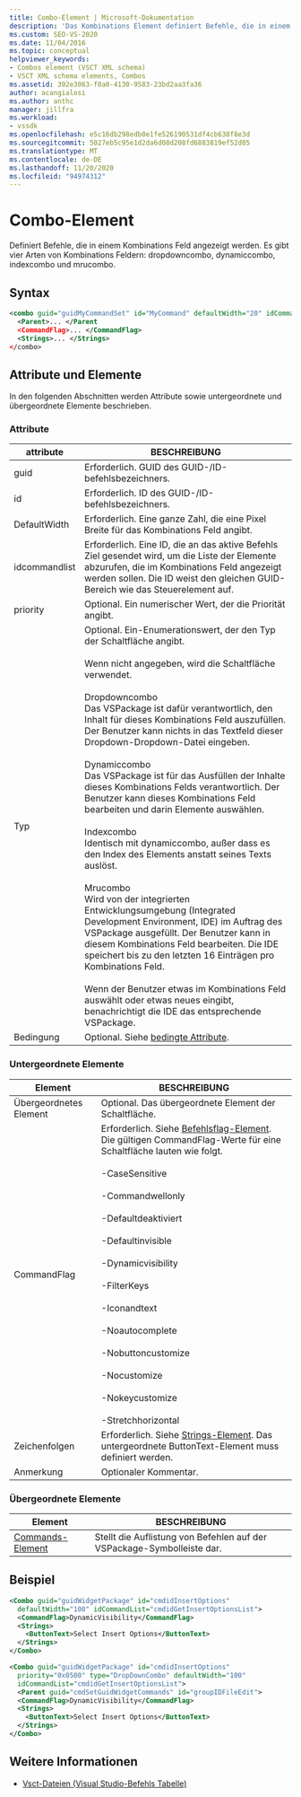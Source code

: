 ```yaml
---
title: Combo-Element | Microsoft-Dokumentation
description: 'Das Kombinations Element definiert Befehle, die in einem Kombinations Feld angezeigt werden. Es gibt vier Arten: dropdowncombo, dynamiccombo, indexcombo und mrucombo.'
ms.custom: SEO-VS-2020
ms.date: 11/04/2016
ms.topic: conceptual
helpviewer_keywords:
- Combos element (VSCT XML schema)
- VSCT XML schema elements, Combos
ms.assetid: 392e3063-f0a0-4130-9583-23bd2aa3fa36
author: acangialosi
ms.author: anthc
manager: jillfra
ms.workload:
- vssdk
ms.openlocfilehash: e5c16db298edb0e1fe526190531df4cb638f8e3d
ms.sourcegitcommit: 5027eb5c95e1d2da6d08d208fd6883819ef52d05
ms.translationtype: MT
ms.contentlocale: de-DE
ms.lasthandoff: 11/20/2020
ms.locfileid: "94974312"
---
```

# <a name="combo-element"></a>Combo-Element
Definiert Befehle, die in einem Kombinations Feld angezeigt werden. Es gibt vier Arten von Kombinations Feldern: dropdowncombo, dynamiccombo, indexcombo und mrucombo.

## <a name="syntax"></a>Syntax

```xml
<combo guid="guidMyCommandSet" id="MyCommand" defaultWidth="20" idCommandList="MyCommandListID" priority="0x102" type="DropDownCombo">
  <Parent>... </Parent
  <CommandFlag>... </CommandFlag>
  <Strings>... </Strings>
</combo>
```

## <a name="attributes-and-elements"></a>Attribute und Elemente
 In den folgenden Abschnitten werden Attribute sowie untergeordnete und übergeordnete Elemente beschrieben.

### <a name="attributes"></a>Attribute

|attribute|BESCHREIBUNG|
|---------------|-----------------|
|guid|Erforderlich. GUID des GUID-/ID-befehlsbezeichners.|
|id|Erforderlich. ID des GUID-/ID-befehlsbezeichners.|
|DefaultWidth|Erforderlich. Eine ganze Zahl, die eine Pixel Breite für das Kombinations Feld angibt.|
|idcommandlist|Erforderlich. Eine ID, die an das aktive Befehls Ziel gesendet wird, um die Liste der Elemente abzurufen, die im Kombinations Feld angezeigt werden sollen. Die ID weist den gleichen GUID-Bereich wie das Steuerelement auf.|
|priority|Optional. Ein numerischer Wert, der die Priorität angibt.|
|Typ|Optional. Ein-Enumerationswert, der den Typ der Schaltfläche angibt.<br /><br /> Wenn nicht angegeben, wird die Schaltfläche verwendet.<br /><br /> Dropdowncombo<br /> Das VSPackage ist dafür verantwortlich, den Inhalt für dieses Kombinations Feld auszufüllen. Der Benutzer kann nichts in das Textfeld dieser Dropdown-Dropdown-Datei eingeben.<br /><br /> Dynamiccombo<br /> Das VSPackage ist für das Ausfüllen der Inhalte dieses Kombinations Felds verantwortlich. Der Benutzer kann dieses Kombinations Feld bearbeiten und darin Elemente auswählen.<br /><br /> Indexcombo<br /> Identisch mit dynamiccombo, außer dass es den Index des Elements anstatt seines Texts auslöst.<br /><br /> Mrucombo<br /> Wird von der integrierten Entwicklungsumgebung (Integrated Development Environment, IDE) im Auftrag des VSPackage ausgefüllt.  Der Benutzer kann in diesem Kombinations Feld bearbeiten. Die IDE speichert bis zu den letzten 16 Einträgen pro Kombinations Feld.<br /><br /> Wenn der Benutzer etwas im Kombinations Feld auswählt oder etwas neues eingibt, benachrichtigt die IDE das entsprechende VSPackage.|
|Bedingung|Optional. Siehe [bedingte Attribute](../extensibility/vsct-xml-schema-conditional-attributes.md).|

### <a name="child-elements"></a>Untergeordnete Elemente

|Element|BESCHREIBUNG|
|-------------|-----------------|
|Übergeordnetes Element|Optional. Das übergeordnete Element der Schaltfläche.|
|CommandFlag|Erforderlich. Siehe [Befehlsflag-Element](../extensibility/command-flag-element.md). Die gültigen CommandFlag-Werte für eine Schaltfläche lauten wie folgt.<br /><br /> -CaseSensitive<br /><br /> -Commandwellonly<br /><br /> -Defaultdeaktiviert<br /><br /> -Defaultinvisible<br /><br /> -Dynamicvisibility<br /><br /> -FilterKeys<br /><br /> -Iconandtext<br /><br /> -Noautocomplete<br /><br /> -Nobuttoncustomize<br /><br /> -Nocustomize<br /><br /> -Nokeycustomize<br /><br /> -Stretchhorizontal|
|Zeichenfolgen|Erforderlich. Siehe [Strings-Element](../extensibility/strings-element.md). Das untergeordnete ButtonText-Element muss definiert werden.|
|Anmerkung|Optionaler Kommentar.|

### <a name="parent-elements"></a>Übergeordnete Elemente

|Element|BESCHREIBUNG|
|-------------|-----------------|
|[Commands-Element](../extensibility/commands-element.md)|Stellt die Auflistung von Befehlen auf der VSPackage-Symbolleiste dar.|

## <a name="example"></a>Beispiel

```xml
<Combo guid="guidWidgetPackage" id="cmdidInsertOptions"
  defaultWidth="100" idCommandList="cmdidGetInsertOptionsList">
  <CommandFlag>DynamicVisibility</CommandFlag>
  <Strings>
    <ButtonText>Select Insert Options</ButtonText>
  </Strings>
</Combo>

<Combo guid="guidWidgetPackage" id="cmdidInsertOptions"
  priority="0x0500" type="DropDownCombo" defaultWidth="100"
  idCommandList="cmdidGetInsertOptionsList">
  <Parent guid="cmdSetGuidWidgetCommands" id="groupIDFileEdit">
  <CommandFlag>DynamicVisibility</CommandFlag>
  <Strings>
    <ButtonText>Select Insert Options</ButtonText>
  </Strings>
</Combo>
```

## <a name="see-also"></a>Weitere Informationen
- [Vsct-Dateien (Visual Studio-Befehls Tabelle)](../extensibility/internals/visual-studio-command-table-dot-vsct-files.md)

